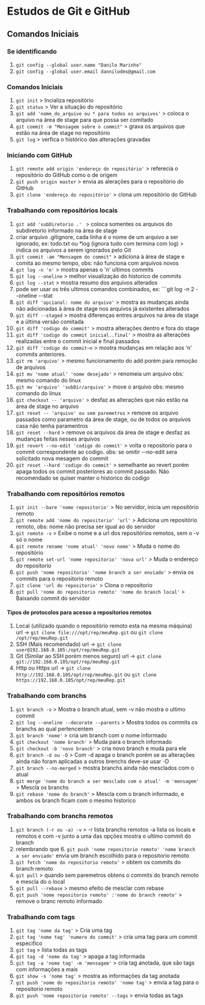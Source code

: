 # Estudos de Git e GitHub
## Comandos Iniciais

### Se identificando
1. ```git config --global user.name "Danilo Marinho"```
2. ```git config --global user.email dannilodms@gmail.com```

### Comandos Iniciais 
1. ```git init``` > Incializa repositório
2. ```git status``` > Ver a situação do repositório
3. ```git add 'nome_do_arquivo ou * para todos os arquivos'``` > coloca o arquivo na área de stage para que possa ser comitado
4. ```git commit -m "Mensagem sobre o commit"``` > grava os arquivos que estão na área de stage no repositório
3. ```git log``` > verfica o histórico das alterações gravadas

### Iniciando com GitHub
1. ```git remote add origin 'endereço do repositório'``` > referecia o repositório do GitHub como o de origem
2. ```git push origin master``` > envia as alerações para o repositório do GitHub
3. ```git clone 'endereço do repositório'``` > clona um repositório do GitHub

### Trabalhando com repositórios locais
1. ```git add 'subDiretorio .' ``` > coloca somentes os arquivos do subdiretorio informado na área de stage
2. criar arquivo .gitignore, cada linha é o nome de um arquivo a ser ignorado, ex: todo.txt ou *log (ignora tudo com termina com log) > indica os arquivos a serem ignorados pelo Git
3. ```git commit -am "Mensagem do commit"``` > adiciona à área de stage e comita ao mesmo tempo, obs: não funciona com arquivos novos
3. ```git log -n 'n'``` > mostra apenas o 'n' ultimos commits
4. ```git log --oneline``` > melhor visualização do historico de commits
5. ```git log --stat``` > mostra resumo dos arquivos alterados
6. pode ser usar os três ultimos comandos combinados, ex: ```git log -n 2 --oneline --stat
7. ```git diff 'opcianal: nome do arquivo'``` > mostra as mudanças ainda não adicionadas à área de stage nos arquivos já existentes alterados
8. ```git diff --staged``` > mostra diferenças entres arquivos na área de stage e a última versão comitada
9. ```git diff 'codigo do commit'``` > mostra alterações dentro e fora do stage
10. ```git diff 'codigo do commit inicial..final'``` > mostra as alterações realizadas entre o commit inicial e final passados
11. ```git diff 'codigo do commit~n``` > mostra mudanças em relação aos 'n' commits anteriores.
12. ```git rm 'arquivo'``` > mesmo funcionamento do add porém para remoção de arquivos
13. ```git mv 'nome atual' 'nome desejado'``` > renomeia um arquivo obs: mesmo comando do linux
14. ```git mv 'arquivo' 'subDir/arquivo'``` > move o arquivo obs: mesmo comando do linux
15. ```git checkout -- 'arquivo'``` > desfaz as alterações que não estão na área de stage no arquivo
16. ```git reset -- 'arquivo' ou sem paremetros``` > remove os arquivo passados como parametro da área de stage, ou de todos os arquivos casa não tenha paramentros
17. ```git reset --hard``` > remove os arquivos da área de stage e desfaz as mudanças feitas nesses arquivos
18. ```git revert --no-edit 'codigo do commit'``` > volta o repositorio para o commit correspondente ao codigo. obs: se omitir --no-edit sera solicitado nova mesagem do commit
19. ```git reset --hard 'codigo do commit'``` > semelhante ao revert porém apaga todos os commit posteriores ao commit passado. Não recomendado se quiser manter o historico do codigo

### Trabalhando com repositórios remotos
1. ```git init --bare 'nome repositorio'``` > No servidor, inicia um repositório remoto
2. ```git remote add 'nome do repositorio' 'url'``` > Adiciona um repositório remoto, obs: nome não precisa ser igual ao do servidor
3. ```git remote -v``` > Exibe o nome e a url dos repositórios remotos, sem o -v só o nome
4. ```git remote rename 'nome atual' 'novo nome'``` > Muda o nome do repositório
5. ```git remote set-url 'nome repositorio' 'nova url'``` > Muda o endereço do repositorio
6. ```git push 'nome repositorio' 'nome branch a ser enviado'``` > envia os commits para o repositorio remoto
7. ```git clone 'url do repositorio'``` > Clona o repositorio
8. ```git pull 'nome do repositorio remoto' 'nome do branch local'``` > Baixando commit do servidor

#### Tipos de protocolos para acesso a repositorios remotos
1. Local (utilizado quando o repositório remoto esta na mesma máquina) url -> ```git clone file:///opt/rep/meuRep.git``` ou ```git clone /opt/rep/meuRep.git```
2. SSH (Mais recomendado) url -> ```git clone user@192.168.0.105:/opt/rep/meuRep.git```
3. Git (Similar ao SSH porém menos seguro) url -> ```git clone git://192.168.0.105/opt/rep/meuRep.git``` 
4. Http ou Https url -> ```git clone http://192.168.0.105/opt/rep/meuRep.git``` ou ```git clone https://192.168.0.105/opt/rep/meuRep.git```

### Trabalhando com branchs
1. ```git branch -v``` > Mostra o branch atual, sem -v não mostra o ultimo commit
2. ```git log --oneline --decorate --parents``` > Mostra todos os commits os branchs ao qual pertencentem
3. ```git branch 'nome'``` > cria um branch com o nome informado
4. ```git checkout 'nome branch'``` > Muda para o branch informado
5. ```git checkout -b 'novo branch'``` > cria novo branch e muda para ele
6. ```git branch -d ou -D``` > Com -d apaga o branch porém se as alterações ainda não foram aplicadas a outros brenchs deve-se usar -D
7. ```git branch --no-merged``` > mostra branchs ainda não mesclados com o atual
8. ```git merge 'nome do branch a ser mesclado com o atual' -m 'mensagem'``` > Mescla os branchs
9. ```git rebase 'nome do branch'``` > Mescla com o branch informado, e ambos os branch ficam com o mesmo historico

### Trabalhando com branchs remotos
1. ```git branch (-r ou -a) -v``` > -r lista branchs remotos -a lista os locais e remotos e com -v junto a uma das opções mostra o ultimo commit do branch
2. relembrando que 6. ```git push 'nome repositorio remoto' 'nome branch a ser enviado'``` envia um branch escolhido para o repositorio remoto
3. ```git fetch 'nome do repositorio remoto'``` > obtem os commits do branch remoto
4. ```git pull``` > quando sem paremetros obtens o commits do branch remoto e mescla do o local
5. ```git pull --rebase``` > mesmo efeito de mesclar com rebase
6. ```git push 'nome repositorio remoto' :'nome do branch remoto'``` > remove o branc remoto informado

### Trabalhando com tags
1. ```git tag 'nome da tag'``` > Cria uma tag
2. ```git tag 'nome tag' 'numero do commit'``` > cria uma tag para um commit especifico 
3. ```git tag``` > lista todas as tags
4. ```git tag -d 'nome da tag'``` > apaga a tag informada
5. ```git tag -a 'nome tag' -m 'mensagem'``` > cria tag anotada, que são tags com informações a mais
6. ```git show -s 'nome tag'``` > mostra as informações da tag anotada
7. ```git push 'nome do repositorio remoto' 'nome tag'``` > envia a tag para o repositorio remoto
8. ```git push 'nome repositorio remoto' --tags``` > envia todas as tags

